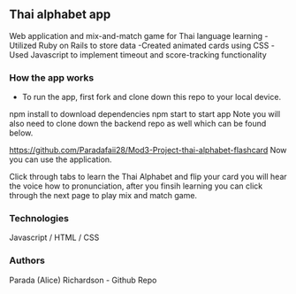 
## Thai alphabet app
Web application and mix-and-match game for Thai language learning
  -Utilized Ruby on Rails to store data 
	-Created animated cards using CSS 
  -Used Javascript to implement timeout and score-tracking functionality
  



### How the app works
* To run the app, first fork and clone down this repo to your local device.

npm install to download dependencies
npm start to start app
Note you will also need to clone down the backend repo as well which can be found below.

https://github.com/Paradafaii28/Mod3-Project-thai-alphabet-flashcard
Now you can use the application.

Click through tabs to learn the Thai Alphabet and flip your card you will hear the voice how to pronunciation, after you finsih learning
you can click through the next page to play mix and match game.

### Technologies
Javascript / HTML / CSS

### Authors
Parada (Alice) Richardson - Github Repo
